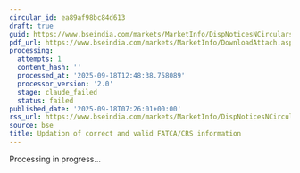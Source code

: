 ```yaml
---
circular_id: ea89af98bc84d613
draft: true
guid: https://www.bseindia.com/markets/MarketInfo/DispNoticesNCirculars.aspx?Noticeid={D9684FC3-6369-4A00-A152-0AFCFD64C9C8}&noticeno=20250918-2&dt=09/18/2025&icount=2&totcount=41&flag=0
pdf_url: https://www.bseindia.com/markets/MarketInfo/DownloadAttach.aspx?id=20250918-2&attachedId=db01b002-18e5-4a1f-86b5-485642b57212
processing:
  attempts: 1
  content_hash: ''
  processed_at: '2025-09-18T12:48:38.758089'
  processor_version: '2.0'
  stage: claude_failed
  status: failed
published_date: '2025-09-18T07:26:01+00:00'
rss_url: https://www.bseindia.com/markets/MarketInfo/DispNoticesNCirculars.aspx?Noticeid={D9684FC3-6369-4A00-A152-0AFCFD64C9C8}&noticeno=20250918-2&dt=09/18/2025&icount=2&totcount=41&flag=0
source: bse
title: Updation of correct and valid FATCA/CRS information
---
```


Processing in progress...